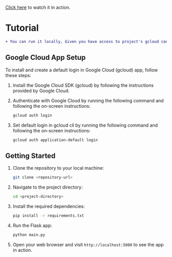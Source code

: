


  [Click here](pilgrimai.live) to watch it in action.


  # Tutorial
   ```diff
  + You can run it locally, Given you have access to project's gcloud console
  ```
  

## Google Cloud App Setup

To install and create a default login in Google Cloud (gcloud) app, follow these steps:

1. Install the Google Cloud SDK (gcloud) by following the instructions provided by Google Cloud.

2. Authenticate with Google Cloud by running the following command and following the on-screen instructions:

    ```bash
    gcloud auth login
    ```

3. Set default login in gcloud cli by running the following command and following the on-screen instructions:

    ```bash
    gcloud auth application-default login
    ```
## Getting Started

1. Clone the repository to your local machine:

    ```bash
    git clone <repository-url>
    ```

2. Navigate to the project directory:

    ```bash
    cd <project-directory>
    ```

3. Install the required dependencies:

    ```bash
    pip install -r requirements.txt
    ```

4. Run the Flask app:

    ```bash
    python main.py
    ```

5. Open your web browser and visit `http://localhost:5000` to see the app in action.

